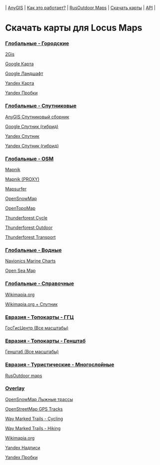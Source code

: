 | [AnyGIS][01] | [Как это работает?][02] | [RusOutdoor Maps][03] | [Скачать карты][04] | [API][05] |


[01]: https://nnngrach.github.io/AnyGIS_maps/index
[02]: https://nnngrach.github.io/AnyGIS_maps/Web/Html/Description
[03]: https://nnngrach.github.io/AnyGIS_maps/Web/Html/RusOutdoor
[04]: https://nnngrach.github.io/AnyGIS_maps/Web/Html/DownloadPage
[05]: https://nnngrach.github.io/AnyGIS_maps/Web/Html/Api
# Скачать карты для Locus Maps


### [Глобальные - Городские](locus-actions://https/raw.githubusercontent.com/nnngrach/AnyGIS_maps/master/Locus_online_maps/Installers/_Global-City.xml "Скачать всю группу")
[2Gis](locus-actions://https/raw.githubusercontent.com/nnngrach/AnyGIS_maps/master/Locus_online_maps/Installers/__Global-City-2gis.xml "Скачать эту карту")

[Google Карта](locus-actions://https/raw.githubusercontent.com/nnngrach/AnyGIS_maps/master/Locus_online_maps/Installers/__Global-City-Google_map.xml "Скачать эту карту")

[Google Ландшафт](locus-actions://https/raw.githubusercontent.com/nnngrach/AnyGIS_maps/master/Locus_online_maps/Installers/__Global-City-Google_terrain.xml "Скачать эту карту")

[Yandex Карта](locus-actions://https/raw.githubusercontent.com/nnngrach/AnyGIS_maps/master/Locus_online_maps/Installers/__Global-City-Yandex_map.xml "Скачать эту карту")

[Yandex Пробки](locus-actions://https/raw.githubusercontent.com/nnngrach/AnyGIS_maps/master/Locus_online_maps/Installers/__Global-City-Yandex_traffic.xml "Скачать эту карту")



### [Глобальные - Спутниковые](locus-actions://https/raw.githubusercontent.com/nnngrach/AnyGIS_maps/master/Locus_online_maps/Installers/_Global-Satellites.xml "Скачать всю группу")
[AnyGIS Спутниковый сборник](locus-actions://https/raw.githubusercontent.com/nnngrach/AnyGIS_maps/master/Locus_online_maps/Installers/__Global-Satellites-All.xml "Скачать эту карту")

[Google Спутник (гибрид)](locus-actions://https/raw.githubusercontent.com/nnngrach/AnyGIS_maps/master/Locus_online_maps/Installers/__Global-Satellites-Google_with_labels.xml "Скачать эту карту")

[Yandex Спутник](locus-actions://https/raw.githubusercontent.com/nnngrach/AnyGIS_maps/master/Locus_online_maps/Installers/__Global-Satellites-Yandex.xml "Скачать эту карту")

[Yandex Спутник (гибрид)](locus-actions://https/raw.githubusercontent.com/nnngrach/AnyGIS_maps/master/Locus_online_maps/Installers/__Global-Satellites-Yandex_with_labels.xml "Скачать эту карту")



### [Глобальные - OSM](locus-actions://https/raw.githubusercontent.com/nnngrach/AnyGIS_maps/master/Locus_online_maps/Installers/_Global-OSM.xml "Скачать всю группу")
[Mapnik](locus-actions://https/raw.githubusercontent.com/nnngrach/AnyGIS_maps/master/Locus_online_maps/Installers/__Global-OSM-Mapnik.xml "Скачать эту карту")

[Mapnik (PROXY)](locus-actions://https/raw.githubusercontent.com/nnngrach/AnyGIS_maps/master/Locus_online_maps/Installers/__Global-OSM-Mapnik_Proxy.xml "Скачать эту карту")

[Mapsurfer](locus-actions://https/raw.githubusercontent.com/nnngrach/AnyGIS_maps/master/Locus_online_maps/Installers/__Global-OSM-Mapsurfer.xml "Скачать эту карту")

[OpenSnowMap](locus-actions://https/raw.githubusercontent.com/nnngrach/AnyGIS_maps/master/Locus_online_maps/Installers/__Global-OSM-OpenSnowMap.xml "Скачать эту карту")

[OpenTopoMap](locus-actions://https/raw.githubusercontent.com/nnngrach/AnyGIS_maps/master/Locus_online_maps/Installers/__Global-OSM-OpenTopoMap.xml "Скачать эту карту")

[Thunderforest Cycle](locus-actions://https/raw.githubusercontent.com/nnngrach/AnyGIS_maps/master/Locus_online_maps/Installers/__Global-OSM-Thunderforest_Cycle.xml "Скачать эту карту")

[Thunderforest Outdoor](locus-actions://https/raw.githubusercontent.com/nnngrach/AnyGIS_maps/master/Locus_online_maps/Installers/__Global-OSM-Thunderforest_Outdoor.xml "Скачать эту карту")

[Thunderforest Transport](locus-actions://https/raw.githubusercontent.com/nnngrach/AnyGIS_maps/master/Locus_online_maps/Installers/__Global-OSM-Thunderforest_Transport.xml "Скачать эту карту")



### [Глобальные - Водные](locus-actions://https/raw.githubusercontent.com/nnngrach/AnyGIS_maps/master/Locus_online_maps/Installers/_Global-Water.xml "Скачать всю группу")
[Navionics Marine Charts](locus-actions://https/raw.githubusercontent.com/nnngrach/AnyGIS_maps/master/Locus_online_maps/Installers/__Global-Water-Navionics_Marine_Charts.xml "Скачать эту карту")

[Open Sea Map](locus-actions://https/raw.githubusercontent.com/nnngrach/AnyGIS_maps/master/Locus_online_maps/Installers/__Global-Water-OpenSeaMap.xml "Скачать эту карту")



### [Глобальные - Справочные](locus-actions://https/raw.githubusercontent.com/nnngrach/AnyGIS_maps/master/Locus_online_maps/Installers/_Global.xml "Скачать всю группу")
[Wikimapia.org](locus-actions://https/raw.githubusercontent.com/nnngrach/AnyGIS_maps/master/Locus_online_maps/Installers/__Global-Wikimapia.xml "Скачать эту карту")

[Wikimapia.org + Спутник](locus-actions://https/raw.githubusercontent.com/nnngrach/AnyGIS_maps/master/Locus_online_maps/Installers/__Global-Wikimapia_satellite.xml "Скачать эту карту")



### [Евразия - Топокарты - ГГЦ](locus-actions://https/raw.githubusercontent.com/nnngrach/AnyGIS_maps/master/Locus_online_maps/Installers/_Eurasia-Topo.xml "Скачать всю группу")
[ГосГисЦентр (Все масштабы)](locus-actions://https/raw.githubusercontent.com/nnngrach/AnyGIS_maps/master/Locus_online_maps/Installers/__Eurasia-Topo-GGC_All.xml "Скачать эту карту")



### [Евразия - Топокарты - Генштаб](locus-actions://https/raw.githubusercontent.com/nnngrach/AnyGIS_maps/master/Locus_online_maps/Installers/_Eurasia-Topo.xml "Скачать всю группу")
[Генштаб (Все масштабы)](locus-actions://https/raw.githubusercontent.com/nnngrach/AnyGIS_maps/master/Locus_online_maps/Installers/__Eurasia-Topo-Genshtab_All.xml "Скачать эту карту")



### [Евразия - Туристические - Многослойные](locus-actions://https/raw.githubusercontent.com/nnngrach/AnyGIS_maps/master/Locus_online_maps/Installers/_Eurasia-Hiking-Multylayer.xml "Скачать всю группу")
[RusOutdoor maps](locus-actions://https/raw.githubusercontent.com/nnngrach/AnyGIS_maps/master/Locus_online_maps/Installers/__Eurasia-Hiking-Multylayer-RusOutdoorMaps.xml "Скачать эту карту")



### [Overlay](locus-actions://https/raw.githubusercontent.com/nnngrach/AnyGIS_maps/master/Locus_online_maps/Installers/_Overlay.xml "Скачать всю группу")
[OpenSnowMap Лыжные трассы](locus-actions://https/raw.githubusercontent.com/nnngrach/AnyGIS_maps/master/Locus_online_maps/Installers/__Overlay-OpenSnowMap_pistes.xml "Скачать эту карту")

[OpenStreetMap GPS Tracks](locus-actions://https/raw.githubusercontent.com/nnngrach/AnyGIS_maps/master/Locus_online_maps/Installers/__Overlay-OpenSreetMaps_Tracks.xml "Скачать эту карту")

[Way Marked Trails - Cycling](locus-actions://https/raw.githubusercontent.com/nnngrach/AnyGIS_maps/master/Locus_online_maps/Installers/__Overlay-WayMarkedTrails_Cycling.xml "Скачать эту карту")

[Way Marked Trails - Hiking](locus-actions://https/raw.githubusercontent.com/nnngrach/AnyGIS_maps/master/Locus_online_maps/Installers/__Overlay-WayMarkedTrails_Hiking.xml "Скачать эту карту")

[Wikimapia.org](locus-actions://https/raw.githubusercontent.com/nnngrach/AnyGIS_maps/master/Locus_online_maps/Installers/__Overlay-Wikimapia.xml "Скачать эту карту")

[Yandex Надписи](locus-actions://https/raw.githubusercontent.com/nnngrach/AnyGIS_maps/master/Locus_online_maps/Installers/__Overlay-Yandex_labels.xml "Скачать эту карту")

[Yandex Пробки](locus-actions://https/raw.githubusercontent.com/nnngrach/AnyGIS_maps/master/Locus_online_maps/Installers/__Overlay-Yandex_traffic.xml "Скачать эту карту")

